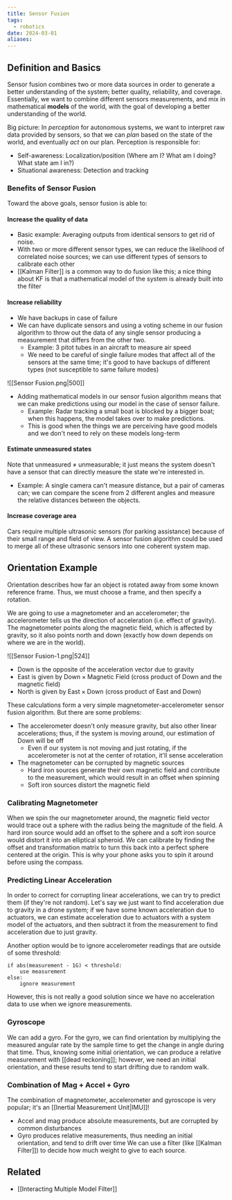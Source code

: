 ```yaml
---
title: Sensor Fusion
tags:
  - robotics
date: 2024-03-01
aliases:
---
```

## Definition and Basics
Sensor fusion combines two or more data sources in order to generate a better understanding of the system; better quality, reliability, and coverage. Essentially, we want to combine different sensors measurements, and mix in mathematical **models** of the world, with the goal of developing a better understanding of the world.

Big picture: In *perception* for autonomous systems, we want to interpret raw data provided by sensors, so that we can *plan* based on the state of the world, and eventually *act* on our plan.  Perception is responsible for:
- Self-awareness: Localization/position (Where am I? What am I doing? What state am I in?)
- Situational awareness: Detection and tracking
### Benefits of Sensor Fusion
Toward the above goals, sensor fusion is able to:
#### Increase the quality of data
- Basic example: Averaging outputs from identical sensors to get rid of noise.
- With two or more different sensor types, we can reduce the likelihood of correlated noise sources; we can use different types of sensors to calibrate each other
- [[Kalman Filter]] is a common way to do fusion like this; a nice thing about KF is that a mathematical model of the system is already built into the filter

#### Increase reliability
- We have backups in case of failure
- We can have duplicate sensors and using a voting scheme in our fusion algorithm to throw out the data of any single sensor producing a measurement that differs from the other two.
	- Example: 3 pitot tubes in an aircraft to measure air speed
	- We need to be careful of single failure modes that affect all of the sensors at the same time; it's good to have backups of different types (not susceptible to same failure modes)

 ![[Sensor Fusion.png|500]]

- Adding mathematical models in our sensor fusion algorithm means that we can make predictions using our model in the case of sensor failure.
	- Example: Radar tracking a small boat is blocked by a bigger boat; when this happens, the model takes over to make predictions.
	- This is good when the things we are perceiving have good models and we don't need to rely on these models long-term 

#### Estimate unmeasured states
Note that unmeasured $\neq$ unmeasurable; it just means the system doesn't have a sensor that can directly measure the state we're interested in. 
- Example: A single camera can't measure distance, but a pair of cameras can; we can compare the scene from 2 different angles and measure the relative distances between the objects. 

#### Increase coverage area
Cars require multiple ultrasonic sensors (for parking assistance) because of their small range and field of view. A sensor fusion algorithm could be used to merge all of these ultrasonic sensors into one coherent system map.

## Orientation Example
Orientation describes how far an object is rotated away from some known reference frame. Thus, we must choose a frame, and then specify a rotation.

We are going to use a magnetometer and an accelerometer; the accelerometer tells us the direction of acceleration (i.e. effect of gravity). The magnetometer points along the magnetic field, which is affected by gravity, so it also points north and down (exactly how down depends on where we are in the world).

![[Sensor Fusion-1.png|524]]

- Down is the opposite of the acceleration vector due to gravity
- East is given by $\text{Down} \times \text{Magnetic Field}$ (cross product of Down and the magnetic field)
- North is given by $\text{East} \times \text{Down}$ (cross product of East and Down)

These calculations form a very simple magnetometer-accelerometer sensor fusion algorithm. But there are some problems:
- The accelerometer doesn't only measure gravity, but also other linear accelerations; thus, if the system is moving around, our estimation of Down will be off
	- Even if our system is not moving and just rotating, if the accelerometer is not at the center of rotation, it'll sense acceleration
- The magnetometer can be corrupted by magnetic sources
	- Hard iron sources generate their own magnetic field and contribute to the measurement, which would result in an offset when spinning 
	- Soft iron sources distort the magnetic field

### Calibrating Magnetometer
When we spin the our magnetometer around, the magnetic field vector would trace out a sphere with the radius being the magnitude of the field. A hard iron source would add an offset to the sphere and a soft iron source would distort it into an elliptical spheroid. We can calibrate by finding the offset and transformation matrix to turn this back into a perfect sphere centered at the origin. This is why your phone asks you to spin it around before using the compass.

### Predicting Linear Acceleration
In order to correct for corrupting linear accelerations, we can try to predict them (if they're not random). Let's say we just want to find acceleration due to gravity in a drone system; if we have some known acceleration due to actuators, we can estimate acceleration due to actuators with a system model of the actuators, and then subtract it from the measurement to find acceleration due to just gravity.

Another option would be to ignore accelerometer readings that are outside of some threshold:
```pseudocode
if abs(measurement - 1G) < threshold:
	use measurement
else:
	ignore measurement
```
However, this is not really a good solution since we have no acceleration data to use when we ignore measurements.

### Gyroscope
We can add a gyro. For the gyro, we can find orientation by multiplying the measured angular rate by the sample time to get the change in angle during that time. Thus, knowing some initial orientation, we can produce a relative measurement with [[dead reckoning]]; however, we need an initial orientation, and these results tend to start drifting due to random walk.

### Combination of Mag + Accel + Gyro
The combination of magnetometer, accelerometer and gyroscope is very popular; it's an [[Inertial Measurement Unit|IMU]]!  
- Accel and mag produce absolute measurements, but are corrupted by common disturbances
- Gyro produces relative measurements, thus needing an initial orientation, and tend to drift over time
We can use a filter (like [[Kalman Filter]]) to decide how much weight to give to each source. 

## Related
- [[Interacting Multiple Model Filter]]